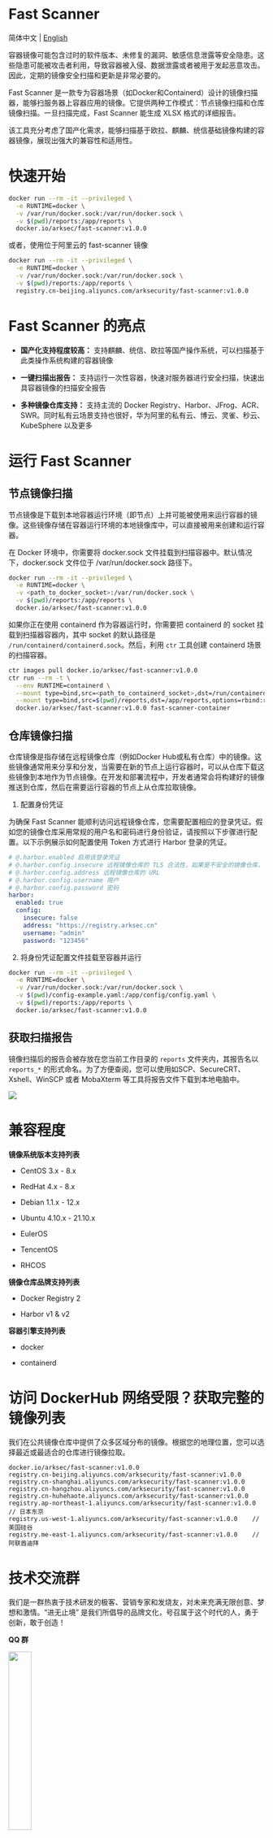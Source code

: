 # Fast Scanner

简体中文 | [English](README-en-us.md)

容器镜像可能包含过时的软件版本、未修复的漏洞、敏感信息泄露等安全隐患。这些隐患可能被攻击者利用，导致容器被入侵、数据泄露或者被用于发起恶意攻击。因此，定期的镜像安全扫描和更新是非常必要的。

Fast Scanner 是一款专为容器场景（如Docker和Containerd）设计的镜像扫描器，能够扫服务器上容器应用的镜像。它提供两种工作模式：节点镜像扫描和仓库镜像扫描。一旦扫描完成，Fast Scanner 能生成 XLSX 格式的详细报告。

该工具充分考虑了国产化需求，能够扫描基于欧拉、麒麟、统信基础镜像构建的容器镜像，展现出强大的兼容性和适用性。

# 快速开始

```bash
docker run --rm -it --privileged \
  -e RUNTIME=docker \
  -v /var/run/docker.sock:/var/run/docker.sock \
  -v $(pwd)/reports:/app/reports \
  docker.io/arksec/fast-scanner:v1.0.0
```

或者，使用位于阿里云的 fast-scanner 镜像

```bash
docker run --rm -it --privileged \
  -e RUNTIME=docker \
  -v /var/run/docker.sock:/var/run/docker.sock \
  -v $(pwd)/reports:/app/reports \
  registry.cn-beijing.aliyuncs.com/arksecurity/fast-scanner:v1.0.0
```

<!-- OR

```bash
curl https://raw.githubusercontent.com/arkseclabs/fast-scanner/main/scripts/scan.sh | bash
``` -->

# Fast Scanner 的亮点

* **国产化支持程度较高：** 支持麒麟、统信、欧拉等国产操作系统，可以扫描基于此类操作系统构建的容器镜像

* **一键扫描出报告：** 支持运行一次性容器，快速对服务器进行安全扫描，快速出具容器镜像的扫描安全报告

* **多种镜像仓库支持：** 支持主流的 Docker Registry、Harbor、JFrog、ACR、SWR。同时私有云场景支持也很好，华为阿里的私有云、博云、灵雀、秒云、KubeSphere 以及更多

# 运行 Fast Scanner

## 节点镜像扫描

节点镜像是下载到本地容器运行环境（即节点）上并可能被使用来运行容器的镜像。这些镜像存储在容器运行环境的本地镜像库中，可以直接被用来创建和运行容器。

在 Docker 环境中，你需要将 docker.sock 文件挂载到扫描容器中。默认情况下，docker.sock 文件位于 /var/run/docker.sock 路径下。

```bash
docker run --rm -it --privileged \
  -e RUNTIME=docker \
  -v <path_to_docker_socket>:/var/run/docker.sock \
  -v $(pwd)/reports:/app/reports \
  docker.io/arksec/fast-scanner:v1.0.0
```

如果你正在使用 containerd 作为容器运行时，你需要把 containerd 的 socket 挂载到扫描器容器内，其中 socket 的默认路径是 `/run/containerd/containerd.sock`。然后，利用 `ctr` 工具创建 containerd 场景的扫描容器。

```bash
ctr images pull docker.io/arksec/fast-scanner:v1.0.0
ctr run --rm -t \
  --env RUNTIME=containerd \
  --mount type=bind,src=<path_to_containerd_socket>,dst=/run/containerd/containerd.sock,options=rbind:rw \
  --mount type=bind,src=$(pwd)/reports,dst=/app/reports,options=rbind:rw \
  docker.io/arksec/fast-scanner:v1.0.0 fast-scanner-container

```

## 仓库镜像扫描

仓库镜像是指存储在远程镜像仓库（例如Docker Hub或私有仓库）中的镜像。这些镜像通常用来分享和分发，当需要在新的节点上运行容器时，可以从仓库下载这些镜像到本地作为节点镜像。在开发和部署流程中，开发者通常会将构建好的镜像推送到仓库，然后在需要运行容器的节点上从仓库拉取镜像。

1. 配置身份凭证

为确保 Fast Scanner 能顺利访问远程镜像仓库，您需要配置相应的登录凭证。假如您的镜像仓库采用常规的用户名和密码进行身份验证，请按照以下步骤进行配置。以下示例展示如何配置使用 Token 方式进行 Harbor 登录的凭证。

```yaml
# @.harbor.enabled 启用该登录凭证
# @.harbor.config.insecure 远程镜像仓库的 TLS 合法性，如果是不安全的镜像仓库，需要修改此值为 true
# @.harbor.config.address 远程镜像仓库的 URL
# @.harbor.config.username 用户
# @.harbor.config.password 密码
harbor:
  enabled: true
  config:
    insecure: false
    address: "https://registry.arksec.cn"
    username: "admin"
    password: "123456"
```

2. 将身份凭证配置文件挂载至容器并运行

```bash
docker run --rm -it --privileged \
  -e RUNTIME=docker \
  -v /var/run/docker.sock:/var/run/docker.sock \
  -v $(pwd)/config-example.yaml:/app/config/config.yaml \
  -v $(pwd)/reports:/app/reports \
  docker.io/arksec/fast-scanner:v1.0.0
```

## 获取扫描报告

镜像扫描后的报告会被存放在您当前工作目录的 `reports` 文件夹内，其报告名以 `reports_*` 的形式命名。为了方便查阅，您可以使用如SCP、SecureCRT、Xshell、WinSCP 或者 MobaXterm 等工具将报告文件下载到本地电脑中。

![](./files/excel_report_example.png)

# 兼容程度

**镜像系统版本支持列表**

- CentOS 3.x - 8.x

- RedHat 4.x - 8.x

- Debian 1.1.x - 12.x

- Ubuntu 4.10.x - 21.10.x

- EulerOS

- TencentOS

- RHCOS


**镜像仓库品牌支持列表**

- Docker Registry 2

- Harbor v1 & v2

**容器引擎支持列表**

- docker

- containerd

# 访问 DockerHub 网络受限？获取完整的镜像列表

我们在公共镜像仓库中提供了众多区域分布的镜像。根据您的地理位置，您可以选择最近或最适合的仓库进行镜像拉取。

```
docker.io/arksec/fast-scanner:v1.0.0
registry.cn-beijing.aliyuncs.com/arksecurity/fast-scanner:v1.0.0
registry.cn-shanghai.aliyuncs.com/arksecurity/fast-scanner:v1.0.0
registry.cn-hangzhou.aliyuncs.com/arksecurity/fast-scanner:v1.0.0
registry.cn-huhehaote.aliyuncs.com/arksecurity/fast-scanner:v1.0.0
registry.ap-northeast-1.aliyuncs.com/arksecurity/fast-scanner:v1.0.0    // 日本东京
registry.us-west-1.aliyuncs.com/arksecurity/fast-scanner:v1.0.0    // 美国硅谷
registry.me-east-1.aliyuncs.com/arksecurity/fast-scanner:v1.0.0    // 阿联酋迪拜
```

# 技术交流群

我们是一群热衷于技术研发的极客、营销专家和发烧友，对未来充满无限创意、梦想和激情。“进无止境” 是我们所倡导的品牌文化，号召属于这个时代的人，勇于创新，敢于创造！

**QQ 群**

<p float="left">
  <img src="./files/QR_QQ.png" width="30%" />
</p>

# 关于公司

雅客云（ArkSec）是一家专注云原生安全领域，从云端到边缘，持续探索、研发革命性技术，致力于突破产业变革的高科技公司。雅客云诞生于云原生技术架构和设计思想对安全带来巨大变革前际，公司总部位于首都北京。

我们团队的核心成员来自海内外知名领先的信息安全、基础架构公司，共同打造了基于云原生技术架构和设计理念的云原生安全全栈产品和服务为主的技术驱动型高新技术企业。

    https://www.arksec.cn

    https://www.arksec.cn/blog/

**公众号**

<p float="left">
  <img src="./files/QR_WX_8CM.jpg" width="30%" />
</p>

# LICENSE

Copyright (c) 2020-2023 ArkSec

Licensed under the Apache License, Version 2.0 (the "License");
you may not use this file except in compliance with the License.
You may obtain a copy of the License at

    https://www.apache.org/licenses/LICENSE-2.0

